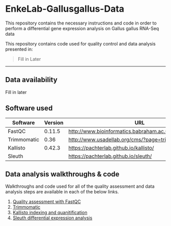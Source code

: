 # EnkeLab-Gallusgallus-Data
This repository contains the necessary instructions and code in order to perform a differential gene expression analysis on Gallus gallus RNA-Seq data

This repository contains code used for quality control and data analysis presented in: 

> Fill in Later

----

## Data availability

Fill in later

## Software used

| Software | Version | URL | 
| --- | --- | --- |
| FastQC | 0.11.5 | http://www.bioinformatics.babraham.ac.uk/projects/fastqc/ |
| Trimmomatic | 0.36 | http://www.usadellab.org/cms/?page=trimmomatic  |
| Kallisto | 0.42.3 | https://pachterlab.github.io/kallisto/ |
| Sleuth |  | https://pachterlab.github.io/sleuth/ |

## Data analysis walkthroughs & code

Walkthroughs and code used for all of the quality assessment and data analysis steps are available in each of the below links.

1. [Quality assessment with FastQC](https://cyverse-fastqc-quickstart.readthedocs-hosted.com/en/latest/)
1. [Trimmomatic](https://cyverse-trimmomatic-quickstart.readthedocs-hosted.com/en/latest/)
1. [Kallisto indexing and quanitification](https://learning.cyverse.org/projects/kallisto_tutorial/en/latest/)
1. [Sleuth differential expression analysis](https://learning.cyverse.org/projects/kallisto_tutorial/en/latest/step4.html)
